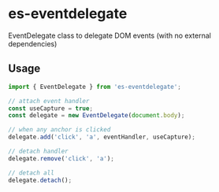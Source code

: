 # es-eventdelegate

EventDelegate class to delegate DOM events (with no external dependencies)

## Usage

```js
import { EventDelegate } from 'es-eventdelegate';

// attach event handler
const useCapture = true;
const delegate = new EventDelegate(document.body);

// when any anchor is clicked
delegate.add('click', 'a', eventHandler, useCapture);

// detach handler
delegate.remove('click', 'a');

// detach all
delegate.detach();
```
